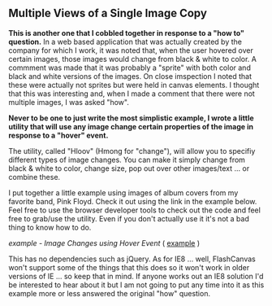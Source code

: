 ## Multiple Views of a Single Image Copy


__This is another one that I cobbled together in response to a "how to" question.__  In a web based application that was actually created by the company for which I work,
it was noted that, when the user hovered over certain images, those images would change from black & white to color.  A commment was made that it was probably a "sprite" with
both color and black and white versions of the images.  On close imspection I noted that these were actually not sprites but were held in canvas elements.  I thought that
this was interesting and, when I made a comment that there were not multiple images, I was asked "how".

__Never to be one to just write the most simplistic example, I wrote a little utility that will use any image change certain properties of the image in response to a "hover"
event.__


The utility, called "Hloov" (Hmong for "change"), will allow you to specifiy different types of image changes.  You can make it simply change from black & white to color,
change size, pop out over other images/text ... or combine these.

I put together a little example using images of album covers from my favorite band, Pink Floyd.  Check it out using the link in the example below.  Feel free to use
the browser developer tools to check out the code and feel free to grab/use the utility.  Even if you don't actually use it it's not a bad thing to know how to do.

*example - Image Changes using Hover Event* ( [example](demos/floydCovers) )

This has no dependencies such as jQuery.  As for IE8 ... well, FlashCanvas won't support some of the things that this does so it won't work in older versions of IE ...
so keep that in mind.  If anyone works out an IE8 solution I'd be interested to hear about it but I am not going to put any time into it as this example more or less
answered the original "how" question.
